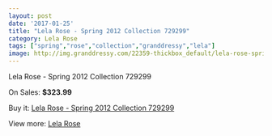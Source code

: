 ```yaml
---
layout: post
date: '2017-01-25'
title: "Lela Rose - Spring 2012 Collection 729299"
category: Lela Rose
tags: ["spring","rose","collection","granddressy","lela"]
image: http://img.granddressy.com/22359-thickbox_default/lela-rose-spring-2012-collection-729299.jpg
---
```

Lela Rose - Spring 2012 Collection 729299

On Sales: **$323.99**
<a href="https://www.granddressy.com/en/lela-rose/21308-lela-rose-spring-2012-collection-729299.html"><amp-img layout="responsive" width="600" height="600" src="//img.granddressy.com/22359-thickbox_default/lela-rose-spring-2012-collection-729299.jpg" alt="Lela Rose - Spring 2012 Collection 729299 0" /></a>

Buy it: [Lela Rose - Spring 2012 Collection 729299](https://www.granddressy.com/en/lela-rose/21308-lela-rose-spring-2012-collection-729299.html "Lela Rose - Spring 2012 Collection 729299")

View more: [Lela Rose](https://www.granddressy.com/en/186-lela-rose "Lela Rose")